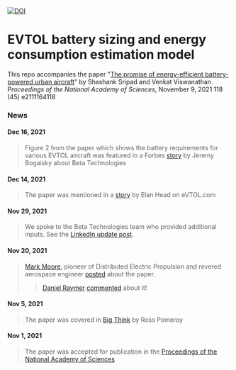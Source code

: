[![DOI](https://zenodo.org/badge/379841695.svg)](https://zenodo.org/badge/latestdoi/379841695)

# EVTOL battery sizing and energy consumption estimation model

This repo accompanies the paper "[The promise of energy-efficient battery-powered urban aircraft](https://doi.org/10.1073/pnas.2111164118)" by Shashank Sripad and Venkat Viswanathan. _Proceedings of the National Academy of Sciences_, November 9, 2021 118 (45) e2111164118

### News
#### Dec 16, 2021
> Figure 2 from the paper which shows the battery requirements for various EVTOL aircraft was featured in a Forbes [story](https://www.forbes.com/sites/jeremybogaisky/2021/12/16/beta-technologies-amazon-ups-evtol/?ss=entrepreneurs&sh=3fa334762c24) by Jeremy Bogaisky about Beta Technologies

#### Dec 14, 2021
> The paper was mentioned in a [story](https://evtol.com/features/elon-musk-supersonic-electric-vtol-jet/) by Elan Head on eVTOL.com

#### Nov 29, 2021
> We spoke to the Beta Technologies team who provided additional inputs. See the [LinkedIn update post](https://www.linkedin.com/posts/ssripad_were-thrilled-by-all-the-feedback-and-discussions-activity-6871141765634699264-3xaM).

#### Nov 20, 2021
> [Mark Moore](https://www.linkedin.com/in/mark-moore-99582787/?miniProfileUrn=urn%3Ali%3Afs_miniProfile%3AACoAABJ0JsEBBhojAWp_v_kPEA5UB4FAjDB42e4), pioneer of Distributed Electric Propulsion and revered aerospace engineer [posted](https://www.linkedin.com/posts/mark-moore-99582787_while-others-have-focused-on-the-emissions-activity-6867855419902099458-IPUf) about the paper.
>> [Daniel Raymer](https://g.co/kgs/cQfVaJ) [commented](https://www.linkedin.com/feed/update/urn:li:activity:6867855419902099458?commentUrn=urn%3Ali%3Acomment%3A%28activity%3A6867855419902099458%2C6867885475592568832%29) about it!

#### Nov 5, 2021
> The paper was covered in [Big Think](https://bigthink.com/the-future/flying-cars-evtol-aircraft/) by Ross Pomeroy

#### Nov 1, 2021
> The paper was accepted for publication in the [Proceedings of the National Academy of Sciences](https://doi.org/10.1073/pnas.2111164118)
